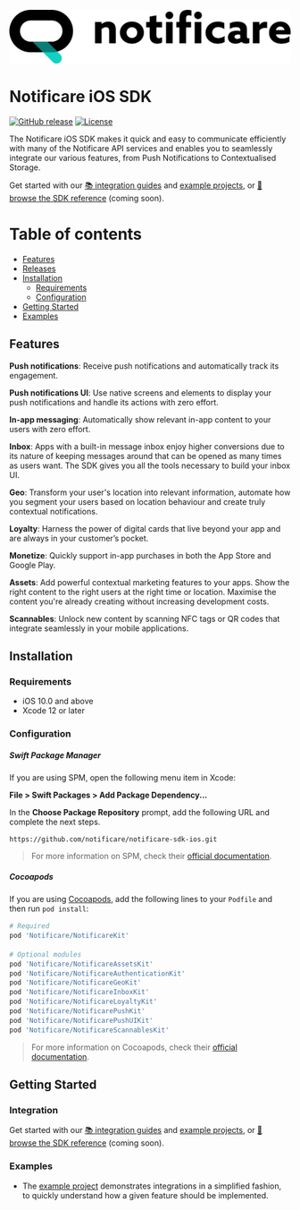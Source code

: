 [<img src="https://raw.githubusercontent.com/notificare/notificare-sdk-ios/main/assets/logo.png"/>](https://notificare.com)

# Notificare iOS SDK

[![GitHub release](https://img.shields.io/github/v/release/notificare/notificare-sdk-ios?include_prereleases)](https://github.com/notificare/notificare-sdk-ios/releases)
[![License](https://img.shields.io/github/license/notificare/notificare-sdk-ios)](https://github.com/notificare/notificare-sdk-ios/blob/main/LICENSE)

The Notificare iOS SDK makes it quick and easy to communicate efficiently with many of the Notificare API services and enables you to seamlessly integrate our various features, from Push Notifications to Contextualised Storage.

Get started with our [📚 integration guides](https://docs.notifica.re/sdk/v3/ios/setup) and [example projects](#examples), or [📘 browse the SDK reference]() (coming soon).


Table of contents
=================

* [Features](#features)
* [Releases](#releases)
* [Installation](#installation)
  * [Requirements](#requirements)
  * [Configuration](#configuration)
* [Getting Started](#getting-started)
* [Examples](#examples)


## Features

**Push notifications**: Receive push notifications and automatically track its engagement.

**Push notifications UI**: Use native screens and elements to display your push notifications and handle its actions with zero effort.

**In-app messaging**: Automatically show relevant in-app content to your users with zero effort.

**Inbox**: Apps with a built-in message inbox enjoy higher conversions due to its nature of keeping messages around that can be opened as many times as users want. The SDK gives you all the tools necessary to build your inbox UI.

**Geo**: Transform your user's location into relevant information, automate how you segment your users based on location behaviour and create truly contextual notifications.

**Loyalty**: Harness the power of digital cards that live beyond your app and are always in your customer’s pocket.

**Monetize**: Quickly support in-app purchases in both the App Store and Google Play.

**Assets**: Add powerful contextual marketing features to your apps. Show the right content to the right users at the right time or location. Maximise the content you're already creating without increasing development costs.

**Scannables**: Unlock new content by scanning NFC tags or QR codes that integrate seamlessly in your mobile applications.


## Installation

### Requirements

* iOS 10.0 and above
* Xcode 12 or later

### Configuration

##### Swift Package Manager
If you are using SPM, open the following menu item in Xcode:

**File > Swift Packages > Add Package Dependency...**

In the **Choose Package Repository** prompt, add the following URL and complete the next steps.

```
https://github.com/notificare/notificare-sdk-ios.git
```

> For more information on SPM, check their [official documentation](https://developer.apple.com/documentation/swift_packages/adding_package_dependencies_to_your_app).

##### Cocoapods
If you are using [Cocoapods](https://cocoapods.org), add the following lines to your `Podfile` and then run `pod install`:

```ruby
# Required
pod 'Notificare/NotificareKit'

# Optional modules
pod 'Notificare/NotificareAssetsKit'
pod 'Notificare/NotificareAuthenticationKit'
pod 'Notificare/NotificareGeoKit'
pod 'Notificare/NotificareInboxKit'
pod 'Notificare/NotificareLoyaltyKit'
pod 'Notificare/NotificarePushKit'
pod 'Notificare/NotificarePushUIKit'
pod 'Notificare/NotificareScannablesKit'
```

> For more information on Cocoapods, check their [official documentation](https://guides.cocoapods.org/using/getting-started.html).

## Getting Started

### Integration
Get started with our [📚 integration guides](https://docs.notifica.re/sdk/v3/ios/setup) and [example projects](#examples), or [📘 browse the SDK reference]() (coming soon).


### Examples
- The [example project](https://github.com/Notificare/notificare-sdk-ios/tree/main/Sample) demonstrates integrations in a simplified fashion, to quickly understand how a given feature should be implemented.
